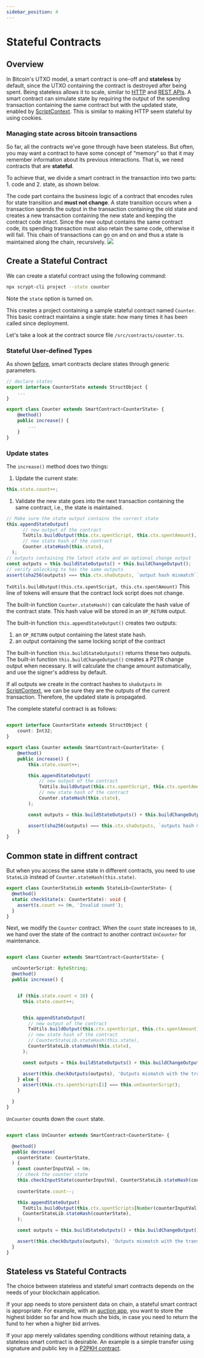 ```yaml
---
sidebar_position: 4
---
```


# Stateful Contracts

## Overview

In Bitcoin's UTXO model, a smart contract is one-off and **stateless** by default, since the UTXO containing the contract is destroyed after being spent. Being stateless allows it to scale, similar to [HTTP](https://stackoverflow.com/questions/5836881/stateless-protocol-and-stateful-protocol) and [REST APIs](https://www.geeksforgeeks.org/restful-statelessness/).
A smart contract can simulate state by requiring
the output of the spending transaction containing the same contract but with the updated state, enabled by [ScriptContext](scriptcontext.md).
This is similar to making HTTP seem stateful by using cookies.

### Managing state across bitcoin transactions

So far, all the contracts we’ve gone through have been stateless. But often, you may want a contract to have some concept of “memory” so that it may remember information about its previous interactions. That is, we need contracts that are **stateful**.

To achieve that, we divide a smart contract in the transaction into two parts: 1. code and 2. state, as shown below.

The code part contains the business logic of a contract that encodes rules for state transition and **must not change**.
A state transition occurs when a transaction spends the output in the transaction containing the old state and creates a new transaction containing the new state and keeping the contract code intact.
Since the new output contains the same contract code, its spending transaction must also retain the same code, otherwise it will fail. This chain of transactions can go on and on and thus a state is maintained along the chain, recursively.
![](../../static/img/state-btc.png)

## Create a Stateful Contract

We can create a stateful contract using the following command:

```sh
npx scrypt-cli project --state counter
```

Note the `state` option is turned on.

This creates a project containing a sample stateful contract named `Counter`. This basic contract maintains a single state: how many times it has been called since deployment.

Let's take a look at the contract source file `/src/contracts/counter.ts`.

### Stateful User-defined Types

As shown [before](basics#state), smart contracts declare states through generic parameters.

```ts
// declare states
export interface CounterState extends StructObject {
    ...
}

export class Counter extends SmartContract<CounterState> {
    @method()
    public increase() {
        ...
    }
}
```

### Update states

The `increase()` method does two things:

1. Update the current state:

```ts
this.state.count++;
```

1. Validate the new state goes into the next transaction containing the same contract, i.e., the state is maintained.

```ts
// Make sure the state output contains the correct state
this.appendStateOutput(
      // new output of the contract
      TxUtils.buildOutput(this.ctx.spentScript, this.ctx.spentAmount),
      // new state hash of the contract
      Counter.stateHash(this.state),
  );
// outputs containing the latest state and an optional change output
const outputs = this.buildStateOutputs() + this.buildChangeOutput();
// verify unlocking tx has the same outputs
assert(sha256(outputs) === this.ctx.shaOutputs, `output hash mismatch`);
```


```TxUtils.buildOutput(this.ctx.spentScript, this.ctx.spentAmount)``` This line of tokens will ensure that the contract lock script does not change.

The built-in function `Counter.stateHash()` can calculate the hash value of the contract state. This hash value will be stored in an `OP_RETURN` output.

The built-in function `this.appendStateOutput()` creates two outputs:

1. an `OP_RETURN` output containing the latest state hash.
2. an output containing the same locking script of the contract

The built-in function `this.buildStateOutputs()` returns these two outputs.  The built-in function `this.buildChangeOutput()` creates a P2TR change output when necessary. It will calculate the change amount automatically, and use the signer's address by default.

If all outputs we create in the contract hashes to `shaOutputs` in [ScriptContext](scriptcontext.md), we can be sure they are the outputs of the current transaction. Therefore, the updated state is propagated.


The complete stateful contract is as follows:

```ts

export interface CounterState extends StructObject {
    count: Int32;
}

export class Counter extends SmartContract<CounterState> {
    @method()
    public increase() {
        this.state.count++;

        this.appendStateOutput(
            // new output of the contract
            TxUtils.buildOutput(this.ctx.spentScript, this.ctx.spentAmount),
            // new state hash of the contract
            Counter.stateHash(this.state),
        );

        const outputs = this.buildStateOutputs() + this.buildChangeOutput();

        assert(sha256(outputs) === this.ctx.shaOutputs, `outputs hash mismatch`);
    }
}
```

## Common state in diffrent contract

But when you access the same state in different contracts, you need to use `StateLib` instead of `Counter.stateHash(this.state)`.


```ts
export class CounterStateLib extends StateLib<CounterState> {
  @method()
  static checkState(s: CounterState): void {
    assert(s.count >= 0n, 'Invalid count');
  }
}
```


Next, we modify the `Counter` contract. When the `count` state increases to `10`, we hand over the state of the contract to another contract `UnCounter` for maintenance. 


```ts

export class Counter extends SmartContract<CounterState> {

  unCounterScript: ByteString;
  @method()
  public increase() {


    if (this.state.count < 10) {
      this.state.count++;


      this.appendStateOutput(
        // new output of the contract
        TxUtils.buildOutput(this.ctx.spentScript, this.ctx.spentAmount),
        // new state hash of the contract
        // CounterStateLib.stateHash(this.state),
        CounterStateLib.stateHash(this.state),
      );

      const outputs = this.buildStateOutputs() + this.buildChangeOutput();

      assert(this.checkOutputs(outputs), 'Outputs mismatch with the transaction context')
    } else {
      assert(this.ctx.spentScripts[1] === this.unCounterScript);
    }

  }
}
```

`UnCounter` counts down the `count` state.

```ts

export class UnCounter extends SmartContract<CounterState> {

  @method()
  public decrease(
    counterState: CounterState,
  ) {
    const counterInputVal = 0n;
    // check the counter state
    this.checkInputState(counterInputVal, CounterStateLib.stateHash(counterState));
    
    counterState.count--;

    this.appendStateOutput(
      TxUtils.buildOutput(this.ctx.spentScripts[Number(counterInputVal)], this.ctx.spentAmounts[Number(counterInputVal)]),
      CounterStateLib.stateHash(counterState),
    );

    const outputs = this.buildStateOutputs() + this.buildChangeOutput();

    assert(this.checkOutputs(outputs), 'Outputs mismatch with the transaction context')
  }
}
```

## Stateless vs Stateful Contracts

The choice between stateless and stateful smart contracts depends on the needs of your blockchain application.

If your app needs to store persistent data on chain, a stateful smart contract is appropriate. For example, with an [auction app](../tutorials/auction.md), you want to store the highest bidder so far and how much she bids, in case you need to return the fund to her when a higher bid arrives.

If your app merely validates spending conditions without retaining data, a stateless smart contract is desirable. An example is a simple transfer using signature and public key in a [P2PKH contract](../how-to-deploy-and-call-a-contract/how-to-deploy-and-call-a-contract.md#method-with-signatures).
